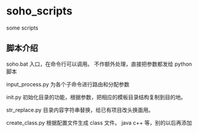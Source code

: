 # soho_scripts
some scripts

## 脚本介绍
soho.bat  入口，在命令行可以调用。 不作额外处理，直接把参数都发给 python 脚本   

input_process.py 为各个子命令进行路由和分配参数

init.py  初始化目录的功能，根据参数，把相应的模板目录结构复制到目的地。  

str_replace.py  目录内容字符串替换，给已有项目改头换面用。  

create_class.py  根据配置文件生成 class 文件。 java c++ 等，别的以后再添加